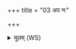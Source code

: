 +++
title = "03 अप नः"

+++
<details><summary>मूलम् (WS)</summary>

अप नः शोशुचदघम् ।  
प्र यदग्नेः सहस्वतो विश्वतो यन्ति भानवः ॥ ॥ ५ ॥
</details>